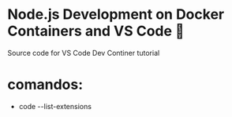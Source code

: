 # Node.js Development on Docker Containers and VS Code 🚀

Source code for VS Code Dev Continer tutorial
# comandos:
- code --list-extensions